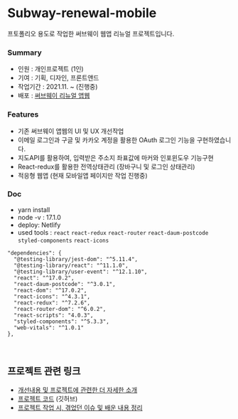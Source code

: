 # Subway-renewal-mobile

프토폴리오 용도로 작업한 써브웨이 웹앱 리뉴얼 프로젝트입니다.<br/>

### Summary
- 인원 : 개인프로젝트 (1인)
- 기여 : 기획, 디자인, 프론트앤드
- 작업기간 : 2021.11. ~ (진행중)
- 배포 : [써브웨이 리뉴얼 앱웹](https://subway-renewal-mobile.netlify.app/)

### Features
- 기존 써브웨이 앱웹의 UI 및 UX 개선작업
- 이메일 로그인과 구글 및 카카오 계정을 활용한 OAuth 로그인 기능을 구현하였습니다.
- 지도API를 활용하여, 입력받은 주소지 좌표값에 마커와 인포윈도우 기능구현
- React-redux를 활용한 전역상태관리 (장바구니 및 로그인 상태관리)
- 적응형 웹앱 (현재 모바일앱 페이지만 작업 진행중)

### Doc
- yarn install <br/>
- node -v : 17.1.0
- deploy: Netlify
- used tools : `react` `react-redux` `react-router` `react-daum-postcode` `styled-components` `react-icons`<br/>
```
"dependencies": {
  "@testing-library/jest-dom": "^5.11.4",
  "@testing-library/react": "^11.1.0",
  "@testing-library/user-event": "^12.1.10",
  "react": "^17.0.2",
  "react-daum-postcode": "^3.0.1",
  "react-dom": "^17.0.2",
  "react-icons": "^4.3.1",
  "react-redux": "^7.2.6",
  "react-router-dom": "^6.0.2",
  "react-scripts": "4.0.3",
  "styled-components": "^5.3.3",
  "web-vitals": "^1.0.1"
},
```
<br/>

## 프로젝트 관련 링크
- [개선내용 및 프로젝트에 관련한 더 자세한 소개](https://www.notion.so/f87299ddf4fa471a9def39386c7492ea)
- [프로젝트 코드](https://github.com/sukyoungshin/subway-renewal-mobile) (깃허브)
- [프로젝트 작업 시, 겪었던 이슈 및 배운 내용 정리](https://github.com/sukyoungshin/TIL/blob/main/Note/subway-renewal-mobile.md)
